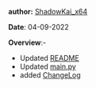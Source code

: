 <p>

**author:** [ShadowKai_x64](https://github.com/KaiXavier-64)

**Date**: 04-09-2022

**Overview**:-

-   Updated [README](../README.md)
-   Updated [main.py](../src/main.py)
-   added [ChangeLog](../log/changeLog.md)

</p>
